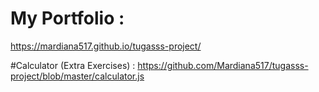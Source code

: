 # My Portfolio :
https://mardiana517.github.io/tugasss-project/

#Calculator (Extra Exercises) :
https://github.com/Mardiana517/tugasss-project/blob/master/calculator.js
